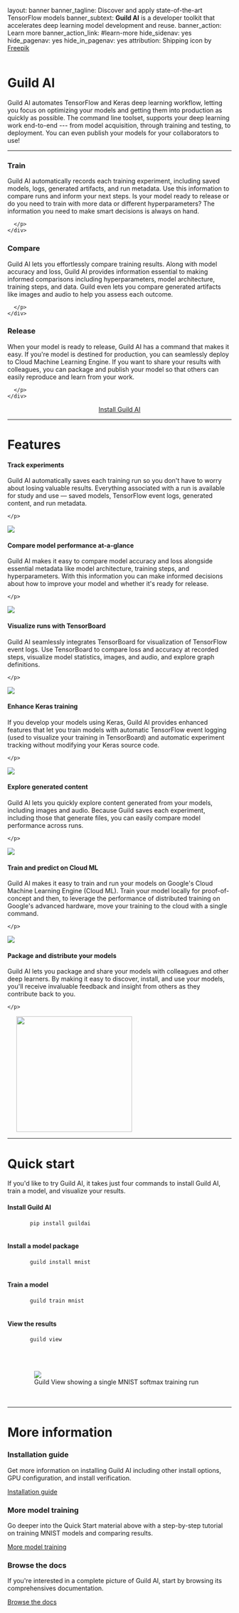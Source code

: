 layout: banner
banner_tagline:
    Discover and apply state-of-the-art TensorFlow models
banner_subtext:
    <strong>Guild AI</strong> is a developer toolkit that
    accelerates deep learning model development and reuse.
banner_action: Learn more
banner_action_link: #learn-more
hide_sidenav: yes
hide_pagenav: yes
hide_in_pagenav: yes
attribution:
    Shipping icon by
    <a href="https://www.freepik.com/free-vector/logistic-icons-set-flat_1530842.htm"
    target="_blank">Freepik</a>

<div id="learn-more" style="height:50px;margin-top:-50px"></div>

# Guild AI

Guild AI automates TensorFlow and Keras deep learning workflow,
letting you focus on optimizing your models and getting them into
production as quickly as possible. The command line toolset, supports
your deep learning work end-to-end --- from model acquisition, through
training and testing, to deployment. You can even publish your models
for your collaborators to use!

---

<div class="row">
  <div class="col-sm-4">
    <div class="promo very-loud left">
      <h3><i class="fa fa-rocket"></i> Train</h3>
      <p>

Guild AI automatically records each training experiment, including
saved models, logs, generated artifacts, and run metadata. Use this
information to compare runs and inform your next steps. Is your model
ready to release or do you need to train with more data or different
hyperparameters? The information you need to make smart decisions is
always on hand.

      </p>
    </div>
  </div>

  <div class="col-sm-4">
    <div class="promo very-loud left">
      <h3><i class="fa fa-balance-scale"></i> Compare</h3>
      <p>

Guild AI lets you effortlessly compare training results. Along with
model accuracy and loss, Guild AI provides information essential to
making informed comparisons including hyperparameters, model
architecture, training steps, and data. Guild even lets you compare
generated artifacts like images and audio to help you assess each
outcome.

      </p>
    </div>
  </div>

  <div class="col-sm-4">
    <div class="promo very-loud left">
      <h3><i class="fa fa-upload"></i> Release</h3>
      <p>

When your model is ready to release, Guild AI has a command that makes
it easy. If you're model is destined for production, you can
seamlessly deploy to Cloud Machine Learning Engine. If you want to
share your results with colleagues, you can package and publish your
model so that others can easily reproduce and learn from your work.

      </p>
    </div>
  </div>

</div>

<center>
<a class="btn btn-primary btn-lg" href="/install">Install Guild AI<i class="fa next"></i></a>
</center>

---

# Features

<div class="row">
  <div class="col-md-8 promo left">
    <h4>Track experiments</h4>
    <p>

Guild AI automatically saves each training run so you don't have to
worry about losing valuable results. Everything associated with a run
is available for study and use &mdash; saved models, TensorFlow event
logs, generated content, and run metadata.

    </p>
  </div>
  <div class="col-md-4">
    <a href="/assets/img/guild-view-track.png" data-featherlight="image">
      <img class="feature-img" src="/assets/img/guild-view-track-zoom.png">
    </a>
  </div>
</div>

<div class="row">
  <div class="col-md-8 promo left">
    <h4>Compare model performance at-a-glance</h4>
    <p>

Guild AI makes it easy to compare model accuracy and loss alongside
essential metadata like model architecture, training steps, and
hyperparameters. With this information you can make informed decisions
about how to improve your model and whether it's ready for release.

    </p>
  </div>
  <div class="col-md-4">
    <a href="/assets/img/guild-compare.png" data-featherlight="image">
      <img class="feature-img" src="/assets/img/guild-compare-zoom.png">
    </a>
  </div>
</div>

<div class="row">
  <div class="col-md-8 promo left">
    <h4>Visualize runs with TensorBoard</h4>
    <p>

Guild AI seamlessly integrates TensorBoard for visualization of
TensorFlow event logs. Use TensorBoard to compare loss and accuracy at
recorded steps, visualize model statistics, images, and audio, and
explore graph definitions.

    </p>
  </div>
  <div class="col-md-4">
    <a href="/assets/img/tb.png" data-featherlight="image">
      <img class="feature-img" src="/assets/img/tb-zoom.png">
    </a>
  </div>
</div>

<div class="row">
  <div class="col-md-8 promo left">
    <h4>Enhance Keras training</h4>
    <p>

If you develop your models using Keras, Guild AI provides enhanced
features that let you train models with automatic TensorFlow event
logging (used to visualize your training in TensorBoard) and automatic
experiment tracking without modifying your Keras source code.

    </p>
  </div>
  <div class="col-md-4 hidden-sm">
    <img class="feature-img" src="/assets/img/keras.png">
  </div>
</div>

<div class="row">
  <div class="col-md-8 promo left">
    <h4>Explore generated content</h4>
    <p>

Guild AI lets you quickly explore content generated from your models,
including images and audio. Because Guild saves each experiment,
including those that generate files, you can easily compare model
performance across runs.

    </p>
  </div>
  <div class="col-md-4">
    <a href="/assets/img/guild-tulip.png" data-featherlight="image">
      <img class="feature-img" src="/assets/img/guild-tulip-zoom.png">
    </a>
  </div>
</div>

<div class="row">
  <div class="col-md-8 promo left">
    <h4>Train and predict on Cloud ML</h4>
    <p>

Guild AI makes it easy to train and run your models on Google&apos;s
Cloud Machine Learning Engine (Cloud ML). Train your model locally for
proof-of-concept and then, to leverage the performance of distributed
training on Google&apos;s advanced hardware, move your training to the
cloud with a single command.

    </p>
  </div>
  <div class="col-md-4">
    <a href="/assets/img/cloud-ml.png" data-featherlight="image">
      <img class="feature-img" src="/assets/img/cloud-ml-zoom.png">
    </a>
  </div>
</div>

<div class="row">
  <div class="col-md-8 promo left">
    <h4>Package and distribute your models</h4>
    <p>

Guild AI lets you package and share your models with colleagues and
other deep learners. By making it easy to discover, install, and use
your models, you'll receive invaluable feedback and insight from
others as they contribute back to you.

    </p>
  </div>
  <div class="col-md-4 hidden-sm">
    <img class="feature-img no-lightbox" style="width:260px;padding-left:20px" src="/assets/img/ship.svg">
  </div>
</div>

---

# Quick start

If you'd like to try Guild AI, it takes just four commands to install
Guild AI, train a model, and visualize your results.

<div class="row">
  <div class="col-md-6">
    <h4>Install Guild AI</h4>
    <pre>
      <code class="language-command">pip install guildai</code>
    </pre>
    <h4>Install a model package</h4>
    <pre>
      <code class="language-command">guild install mnist</code>
    </pre>
    <h4>Train a model</h4>
    <pre>
      <code class="language-command">guild train mnist</code>
    </pre>
    <h4>View the results</h4>
    <pre>
      <code class="language-command">guild view</code>
    </pre>
  </div>
  <div class="col-md-6" style="padding:20px">
    <figure>
      <a href="/assets/img/guild-view-1.png" data-featherlight="image">
        <img class="feature-img" src="/assets/img/guild-view-1.png">
      </a>
      <figcaption>Guild View showing a single MNIST softmax training run</figcaption>
    </figure>
  </div>
</div>

---

# More information

<div class="row match-height">
<div class="col col-md-4">
<div class="promo left">
<h3>Installation guide</h3>
<p class="expand">

Get more information on installing Guild AI including other install
options, GPU configuration, and install verification.

</p>
<a class="btn btn-primary cta" href="/install/"
  >Installation guide <i class="fa next"></i></a>
</div>
</div>

<div class="col col-md-4">
<div class="promo left">
<h3>More model training</h3>
<p class="expand">

Go deeper into the Quick Start material above with a step-by-step
tutorial on training MNIST models and comparing results.

</p>
<a class="btn btn-primary cta" href="/docs/tutorials/train-mnist/"
  >More model training <i class="fa next"></i></a>
</div>
</div>

<div class="col col-md-4">
<div class="promo left">
<h3>Browse the docs</h3>
<p class="expand">

If you're interested in a complete picture of Guild AI, start by
browsing its comprehensives documentation.

</p>
<a class="btn btn-primary" href="/docs/">Browse the docs <i class="fa next"></i></a>
</div>
</div>
</div>
